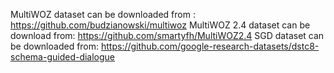MultiWOZ dataset can be downloaded from : https://github.com/budzianowski/multiwoz
MultiWOZ 2.4 dataset can be download from: https://github.com/smartyfh/MultiWOZ2.4
SGD dataset can be downloaded from: https://github.com/google-research-datasets/dstc8-schema-guided-dialogue

